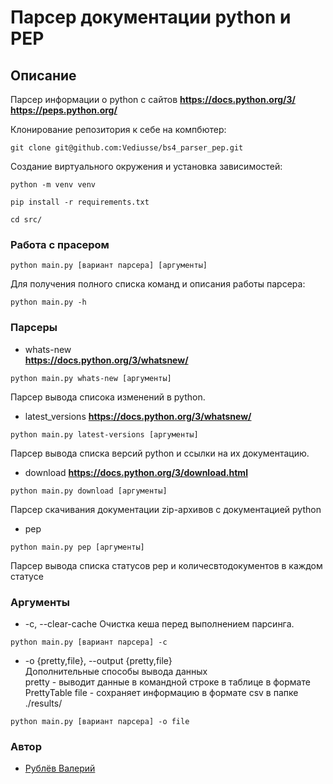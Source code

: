 # Парсер документации python и PEP
## Описание
Парсер информации о python с сайтов 
**https://docs.python.org/3/**
**https://peps.python.org/**

Клонирование репозитория к себе на компбютер: 

```
git clone git@github.com:Vediusse/bs4_parser_pep.git
```

Создание виртуального окружения и установка зависимостей:

```
python -m venv venv

pip install -r requirements.txt
```

```
cd src/
```

### Работа с прасером

```
python main.py [вариант парсера] [аргументы]
```
Для получения полного списка команд и описания работы парсера:
```
python main.py -h
```

### Парсеры 

- whats-new   
**https://docs.python.org/3/whatsnew/**
```
python main.py whats-new [аргументы]
```
Парсер вывода списока изменений в python.

- latest_versions
**https://docs.python.org/3/whatsnew/**
```
python main.py latest-versions [аргументы]
```
Парсер вывода списка версий python и ссылки на их документацию.

- download
**https://docs.python.org/3/download.html**
```
python main.py download [аргументы]
```
Парсер скачивания документации zip-архивов с документацией python

- pep 
```
python main.py pep [аргументы]
```
Парсер вывода списка статусов pep и количесвтодокументов в каждом статусе


### Аргументы
- -c, --clear-cache
Очистка кеша перед выполнением парсинга.
```
python main.py [вариант парсера] -c
```
- -o {pretty,file}, --output {pretty,file}   
Дополнительные способы вывода данных   
pretty - выводит данные в командной строке в таблице в формате PrettyTable
file - сохраняет информацию в формате csv в папке ./results/
```
python main.py [вариант парсера] -o file
```


### Автор
- [Рублёв Валерий](https://github.com/Vediusse "GitHub аккаунт")



